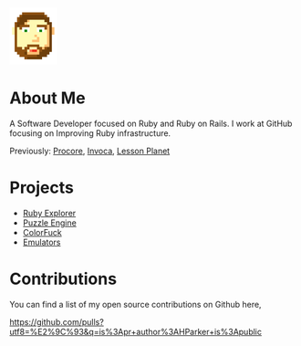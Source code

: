 [comment]: <> (comment required to allow image tag)
<img class="profile-picture" src="/me.png" height="100px">

# About Me

A Software Developer focused on Ruby and Ruby on Rails. I work at
GitHub focusing on Improving Ruby infrastructure.

Previously: [Procore](https://www.procore.com/), [Invoca](https://www.invoca.com/), [Lesson Planet](https://www.lessonplanet.com/)

# Projects

- [Ruby Explorer](ruby-explorer)
- [Puzzle Engine](puzzle-engine)
- [ColorFuck](color-fuck)
- [Emulators](emulators)

# Contributions

You can find a list of my open source contributions on Github here,

https://github.com/pulls?utf8=%E2%9C%93&q=is%3Apr+author%3AHParker+is%3Apublic
